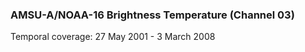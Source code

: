### AMSU-A/NOAA-16 Brightness Temperature (Channel 03)
Temporal coverage: 27 May 2001 - 3 March 2008
